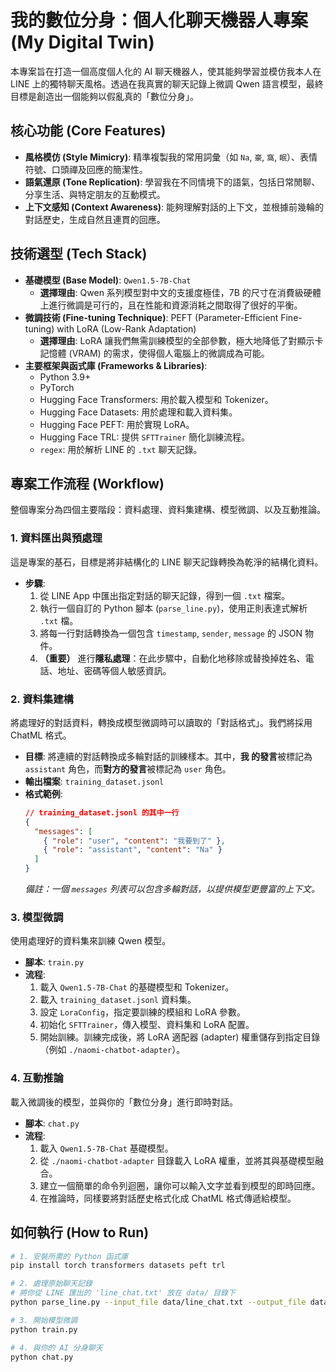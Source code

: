 # 我的數位分身：個人化聊天機器人專案 (My Digital Twin)

本專案旨在打造一個高度個人化的 AI 聊天機器人，使其能夠學習並模仿我本人在 LINE 上的獨特聊天風格。透過在我真實的聊天記錄上微調 Qwen 語言模型，最終目標是創造出一個能夠以假亂真的「數位分身」。

## 核心功能 (Core Features)

* **風格模仿 (Style Mimicry)**: 精準複製我的常用詞彙（如 `Na`, `豪`, `窩`, `眠`）、表情符號、口頭禪及回應的簡潔性。
* **語氣還原 (Tone Replication)**: 學習我在不同情境下的語氣，包括日常閒聊、分享生活、與特定朋友的互動模式。
* **上下文感知 (Context Awareness)**: 能夠理解對話的上下文，並根據前幾輪的對話歷史，生成自然且連貫的回應。

## 技術選型 (Tech Stack)

* **基礎模型 (Base Model)**: `Qwen1.5-7B-Chat`
    * **選擇理由**: Qwen 系列模型對中文的支援度極佳，7B 的尺寸在消費級硬體上進行微調是可行的，且在性能和資源消耗之間取得了很好的平衡。
* **微調技術 (Fine-tuning Technique)**: PEFT (Parameter-Efficient Fine-tuning) with LoRA (Low-Rank Adaptation)
    * **選擇理由**: LoRA 讓我們無需訓練模型的全部參數，極大地降低了對顯示卡記憶體 (VRAM) 的需求，使得個人電腦上的微調成為可能。
* **主要框架與函式庫 (Frameworks & Libraries)**:
    * Python 3.9+
    * PyTorch
    * Hugging Face Transformers: 用於載入模型和 Tokenizer。
    * Hugging Face Datasets: 用於處理和載入資料集。
    * Hugging Face PEFT: 用於實現 LoRA。
    * Hugging Face TRL: 提供 `SFTTrainer` 簡化訓練流程。
    * `regex`: 用於解析 LINE 的 `.txt` 聊天記錄。

## 專案工作流程 (Workflow)

整個專案分為四個主要階段：資料處理、資料集建構、模型微調、以及互動推論。

### 1. 資料匯出與預處理

這是專案的基石，目標是將非結構化的 LINE 聊天記錄轉換為乾淨的結構化資料。

* **步驟**:
    1.  從 LINE App 中匯出指定對話的聊天記錄，得到一個 `.txt` 檔案。
    2.  執行一個自訂的 Python 腳本 (`parse_line.py`)，使用正則表達式解析 `.txt` 檔。
    3.  將每一行對話轉換為一個包含 `timestamp`, `sender`, `message` 的 JSON 物件。
    4.  **（重要）** 進行**隱私處理**：在此步驟中，自動化地移除或替換掉姓名、電話、地址、密碼等個人敏感資訊。

### 2. 資料集建構

將處理好的對話資料，轉換成模型微調時可以讀取的「對話格式」。我們將採用 ChatML 格式。

* **目標**: 將連續的對話轉換成多輪對話的訓練樣本。其中，**我 的發言**被標記為 `assistant` 角色，而**對方的發言**被標記為 `user` 角色。
* **輸出檔案**: `training_dataset.jsonl`
* **格式範例**:
    ```json
    // training_dataset.jsonl 的其中一行
    {
      "messages": [
        { "role": "user", "content": "我要到了" },
        { "role": "assistant", "content": "Na" }
      ]
    }
    ```
    *備註：一個 `messages` 列表可以包含多輪對話，以提供模型更豐富的上下文。*

### 3. 模型微調

使用處理好的資料集來訓練 Qwen 模型。

* **腳本**: `train.py`
* **流程**:
    1.  載入 `Qwen1.5-7B-Chat` 的基礎模型和 Tokenizer。
    2.  載入 `training_dataset.jsonl` 資料集。
    3.  設定 `LoraConfig`，指定要訓練的模組和 LoRA 參數。
    4.  初始化 `SFTTrainer`，傳入模型、資料集和 LoRA 配置。
    5.  開始訓練。訓練完成後，將 LoRA 適配器 (adapter) 權重儲存到指定目錄（例如 `./naomi-chatbot-adapter`）。

### 4. 互動推論

載入微調後的模型，並與你的「數位分身」進行即時對話。

* **腳本**: `chat.py`
* **流程**:
    1.  載入 `Qwen1.5-7B-Chat` 基礎模型。
    2.  從 `./naomi-chatbot-adapter` 目錄載入 LoRA 權重，並將其與基礎模型融合。
    3.  建立一個簡單的命令列迴圈，讓你可以輸入文字並看到模型的即時回應。
    4.  在推論時，同樣要將對話歷史格式化成 ChatML 格式傳遞給模型。

## 如何執行 (How to Run)

```bash
# 1. 安裝所需的 Python 函式庫
pip install torch transformers datasets peft trl

# 2. 處理原始聊天記錄
# 將你從 LINE 匯出的 'line_chat.txt' 放在 data/ 目錄下
python parse_line.py --input_file data/line_chat.txt --output_file data/training_dataset.jsonl --my_name "i"

# 3. 開始模型微調
python train.py

# 4. 與你的 AI 分身聊天
python chat.py